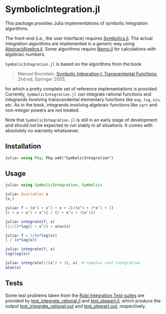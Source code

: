 # SymbolicIntegration.jl
This package provides Julia implementations of symbolic integration algorithms.

The front-end (i.e., the user interface) requires [Symbolics.jl](https://docs.sciml.ai/Symbolics/stable/).
The actual integration algorithms are implemented in a generic way using [AbstractAlgebra.jl](https://nemocas.github.io/AbstractAlgebra.jl/dev/).
Some algorithms require [Nemo.jl](https://nemocas.github.io/Nemo.jl/dev/) for calculations with algebraic numbers.

`SymbolicIntegration.jl` is based on the algorithms from the book

> Manuel Bronstein, [Symbolic Integration I: Transcentental Functions](https://link.springer.com/book/10.1007/b138171), 2nd ed, Springer 2005,

for which a pretty complete set of reference implementations is provided.
Currently, `SymbolicIntegration.jl` can integrate rational functions and integrands involving transcendental elementary 
functions like `exp`, `log`, `sin`, etc.
As in the book, integrands involving algebraic functions like `sqrt` and non-integer powers are not treated.

Note that `SymbolicIntegration.jl` is still in an early stage of development and should not be expected to run stably in all situations.
It comes with absolutely no warranty whatsoever.



## Installation
```julia
julia> using Pkg; Pkg.add("SymbolicIntegration")
```

## Usage
```julia
julia> using SymbolicIntegration, Symbolics

julia> @variables x
(x,)

julia> f = (x^3 + x^2 + x + 2)/(x^4 + 3*x^2 + 2)
(2 + x + x^2 + x^3) / (2 + x^4 + 3(x^2))

julia> integrate(f, x)
(1//2)*log(2 + x^2) + atan(x)

julia> f = 1/(x*log(x))
1 / (x*log(x))

julia> integrate(f, x)
log(log(x))

julia> integrate(1/(x^2 + 1), x)  # Complex root integration
atan(x)
```

## Tests
Some test problems taken from the
[Rubi Integration Test-suites](https://rulebasedintegration.org/testProblems.html)
are provided by  [test_integrate_rational.jl](https://github.com/HaraldHofstaetter/SymbolicIntegration.jl/blob/main/test/test_integrate_rational.jl) and
[test_stewart.jl](https://github.com/HaraldHofstaetter/SymbolicIntegration.jl/blob/main/test/test_stewart.jl), 
which produce the output
[test_integrate_rational.out](https://github.com/HaraldHofstaetter/SymbolicIntegration.jl/blob/main/test/test_integrate_rational.out) and
[test_stewart.out](https://github.com/HaraldHofstaetter/SymbolicIntegration.jl/blob/main/test/test_stewart.out), respectively.

